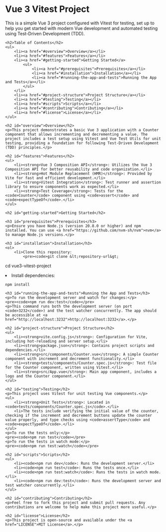 <h1>Vue 3 Vitest Project</h1>
    <p>This is a simple Vue 3 project configured with Vitest for testing, set up to help you get started with modern Vue development and automated testing using Test-Driven Development (TDD).</p>
    
    <h2>Table of Contents</h2>
    <ul>
        <li><a href="#overview">Overview</a></li>
        <li><a href="#features">Features</a></li>
        <li><a href="#getting-started">Getting Started</a>
            <ul>
                <li><a href="#prerequisites">Prerequisites</a></li>
                <li><a href="#installation">Installation</a></li>
                <li><a href="#running-the-app-and-tests">Running the App and Tests</a></li>
            </ul>
        </li>
        <li><a href="#project-structure">Project Structure</a></li>
        <li><a href="#testing">Testing</a></li>
        <li><a href="#scripts">Scripts</a></li>
        <li><a href="#contributing">Contributing</a></li>
        <li><a href="#license">License</a></li>
    </ul>

    <h2 id="overview">Overview</h2>
    <p>This project demonstrates a basic Vue 3 application with a Counter component that allows incrementing and decrementing a value. The project includes a test setup using Vitest and Vue Test Utils for unit testing, providing a foundation for following Test-Driven Development (TDD) principles.</p>

    <h2 id="features">Features</h2>
    <ul>
        <li><strong>Vue 3 Composition API</strong>: Utilizes the Vue 3 Composition API for better reusability and code organization.</li>
        <li><strong>Hot Module Replacement (HMR)</strong>: Provided by Vite for fast and efficient development.</li>
        <li><strong>Vitest Integration</strong>: Test runner and assertion library to ensure components work as expected.</li>
        <li><strong>Test Coverage</strong>: Tests for the <code>Counter</code> component using <code>assert</code> and <code>expectTypeOf</code>.</li>
    </ul>

    <h2 id="getting-started">Getting Started</h2>

    <h3 id="prerequisites">Prerequisites</h3>
    <p>Ensure you have Node.js (version 20.8.0 or higher) and npm installed. You can use <a href="https://github.com/nvm-sh/nvm">nvm</a> to manage Node.js versions.</p>

    <h3 id="installation">Installation</h3>
    <ol>
        <li>Clone this repository:
            <pre><code>git clone &lt;repository-url&gt;
cd vue3-vitest-project</code></pre>
        </li>
        <li>Install dependencies:
            <pre><code>npm install</code></pre>
        </li>
    </ol>

    <h3 id="running-the-app-and-tests">Running the App and Tests</h3>
    <p>To run the development server and watch for changes:</p>
    <pre><code>npm run dev:test</code></pre>
    <p>This command runs both the development server (on port <code>3232</code>) and the test watcher concurrently. The app should be accessible at <a href="http://localhost:3232">http://localhost:3232</a>.</p>

    <h2 id="project-structure">Project Structure</h2>
    <ul>
        <li><strong>vite.config.js</strong>: Configuration for Vite, including hot-reloading and server setup.</li>
        <li><strong>package.json</strong>: Contains project scripts and dependencies.</li>
        <li><strong>src/components/Counter.vue</strong>: A simple Counter component with increment and decrement functionality.</li>
        <li><strong>tests/components/Counter.spec.js</strong>: Test file for the Counter component, written using Vitest.</li>
        <li><strong>src/App.vue</strong>: Main app component, includes a logo and the Counter component.</li>
    </ul>

    <h2 id="testing">Testing</h2>
    <p>This project uses Vitest for unit testing Vue components.</p>
    <ul>
        <li><strong>Unit Tests</strong>: Located in <code>tests/components/Counter.spec.js</code>.</li>
        <li>The tests include verifying the initial value of the counter, checking if the increment and decrement buttons update the counter value properly, and type checks using <code>assertType</code> and <code>expectTypeOf</code>.</li>
    </ul>
    <p>To run the tests only:</p>
    <pre><code>npm run test</code></pre>
    <p>To run the tests in watch mode:</p>
    <pre><code>npm run test:watch</code></pre>

    <h2 id="scripts">Scripts</h2>
    <ul>
        <li><code>npm run dev</code>: Runs the development server.</li>
        <li><code>npm run test</code>: Runs the tests once.</li>
        <li><code>npm run test:watch</code>: Runs the tests in watch mode.</li>
        <li><code>npm run dev:test</code>: Runs the development server and test watcher concurrently.</li>
    </ul>

    <h2 id="contributing">Contributing</h2>
    <p>Feel free to fork this project and submit pull requests. Any contributions are welcome to help make this project more useful.</p>

    <h2 id="license">License</h2>
    <p>This project is open-source and available under the <a href="LICENSE">MIT License</a>.</p>

